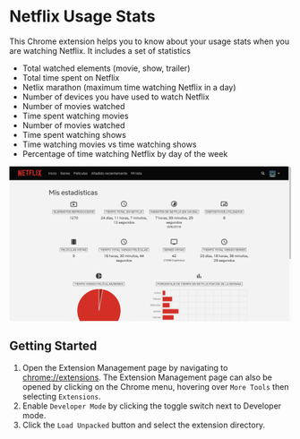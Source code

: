 # Netflix Usage Stats

This Chrome extension helps you to know about your usage stats when you are watching Netflix. It includes a set of statistics

* Total watched elements (movie, show, trailer)
* Total time spent on Netflix
* Netlix marathon (maximum time watching Netflix in a day)
* Number of devices you have used to watch Netflix
* Number of movies watched
* Time spent watching movies
* Number of movies watched
* Time spent watching shows
* Time watching movies vs time watching shows
* Percentage of time watching Netflix by day of the week

![Screenshot](./screenshot.png)

## Getting Started

1. Open the Extension Management page by navigating to [chrome://extensions](chrome://extensions).
The Extension Management page can also be opened by clicking on the Chrome menu, hovering over `More Tools` then selecting `Extensions`.
2. Enable `Developer Mode` by clicking the toggle switch next to Developer mode.
3. Click the `Load Unpacked` button and select the extension directory.
